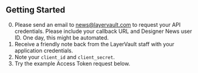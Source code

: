 ## Getting Started

0. Please send an email to news@layervault.com to request your API credentials. Please include your callback URL and Designer News user ID. One day, this might be automated.
0. Receive a friendly note back from the LayerVault staff with your application credentials.
0. Note your ```client_id``` and ```client_secret```.
0. Try the example Access Token request below.
